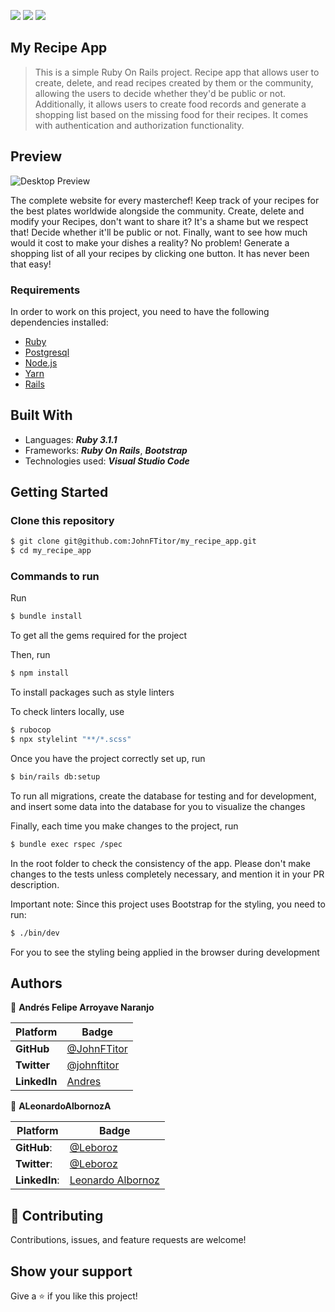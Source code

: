 
![](https://img.shields.io/static/v1?label=BY&message=JohnFTitor&color=blue)
![](https://img.shields.io/static/v1?label=BY&message=Leonardo&color=purple)
![](https://img.shields.io/badge/Microverse-blueviolet)

## My Recipe App

> This is a simple Ruby On Rails project. Recipe app that allows user to create, delete, and read recipes created by them or the community, allowing the users to decide whether they'd be public or not. Additionally, it allows users to create food records and generate a shopping list based on the missing food for their recipes. It comes with authentication and authorization functionality.

## Preview

![Desktop Preview](./desktop_preview.gif)

The complete website for every masterchef! Keep track of your recipes for the best plates worldwide alongside the community. Create, delete and modify your Recipes, don't want to share it? It's a shame but we respect that! Decide whether it'll be public or not. Finally, want to see how much would it cost to make your dishes a reality? No problem! Generate a shopping list of all your recipes by clicking one button. It has never been that easy!

### Requirements
In order to work on this project, you need to have the following dependencies installed: 

- [Ruby](https://www.ruby-lang.org/en/) 
- [Postgresql](https://www.postgresql.org/)
- [Node.js](https://nodejs.org/en/)
- [Yarn](https://yarnpkg.com/)
- [Rails](https://rubyonrails.org/)

## Built With

- Languages: _**Ruby 3.1.1**_
- Frameworks: _**Ruby On Rails**_, _**Bootstrap**_
- Technologies used: _**Visual Studio Code**_

## Getting Started

### Clone this repository

```bash
$ git clone git@github.com:JohnFTitor/my_recipe_app.git
$ cd my_recipe_app
```

### Commands to run

Run 
```bash
$ bundle install 
```

To get all the gems required for the project

Then, run

```bash
$ npm install 
```
To install packages such as style linters

To check linters locally, use
```bash
$ rubocop
$ npx stylelint "**/*.scss"
```

Once you have the project correctly set up, run 
```bash
$ bin/rails db:setup
```

To run all migrations, create the database for testing and for development, and insert some data into the database for you to visualize the changes

Finally, each time you make changes to the project, run 

```bash
$ bundle exec rspec /spec
```

In the root folder to check the consistency of the app. Please don't make changes to the tests unless completely necessary, and mention it in your PR description. 

Important note: Since this project uses Bootstrap for the styling, you need to run: 

```bash
$ ./bin/dev
```

For you to see the styling being applied in the browser during development

## Authors

:bust_in_silhouette: **Andrés Felipe Arroyave Naranjo**

 Platform | Badge |
 --- | --- |
 **GitHub**    | [@JohnFTitor](https://github.com/JohnFTitor)
 **Twitter**   | [@johnftitor](https://twitter.com/johnftitor)
 **LinkedIn**  | [Andres](https://www.linkedin.com/in/andresarroyavenaranjo/?locale=en_US)

 👤 **ALeonardoAlbornozA**


 Platform | Badge |
 --- | --- |
 **GitHub**:   | [@Leboroz](https://github.com/leboroz)
 **Twitter**:  | [@Leboroz](https://twitter.com/leboroz)
 **LinkedIn**: | [Leonardo Albornoz](https://linkedin.com/in/linkedinhandle)

## 🤝 Contributing

Contributions, issues, and feature requests are welcome!

## Show your support

Give a ⭐️ if you like this project!
